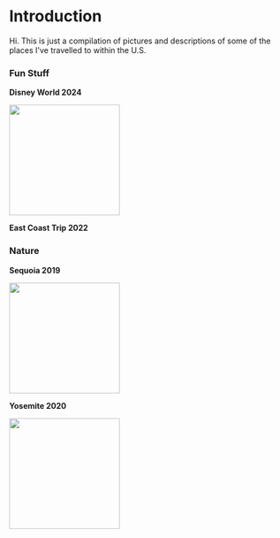 <!DOCTYPE html>
<html>

<body> 
<h1> <B>Introduction</B> </h1>
<p> Hi. This is just a compilation of pictures and descriptions of some of the places I've travelled to within the U.S. </p>
 </body>

<body> 
<h3> Fun Stuff  </h3>
<p> <b> Disney World 2024 </b> </p>
  <img src= width="300" height="200">
<p> <b> East Coast Trip 2022 </b> </p>
 </body>

<body> 
<h3> <b> Nature </b> </h3>
<p> <b> Sequoia 2019 </b> </p>
  <img src= width="300" height="200">
<p> <b> Yosemite 2020 </b> </p>
  <img src= width="300" height="200">

 </body>
 
</html>
